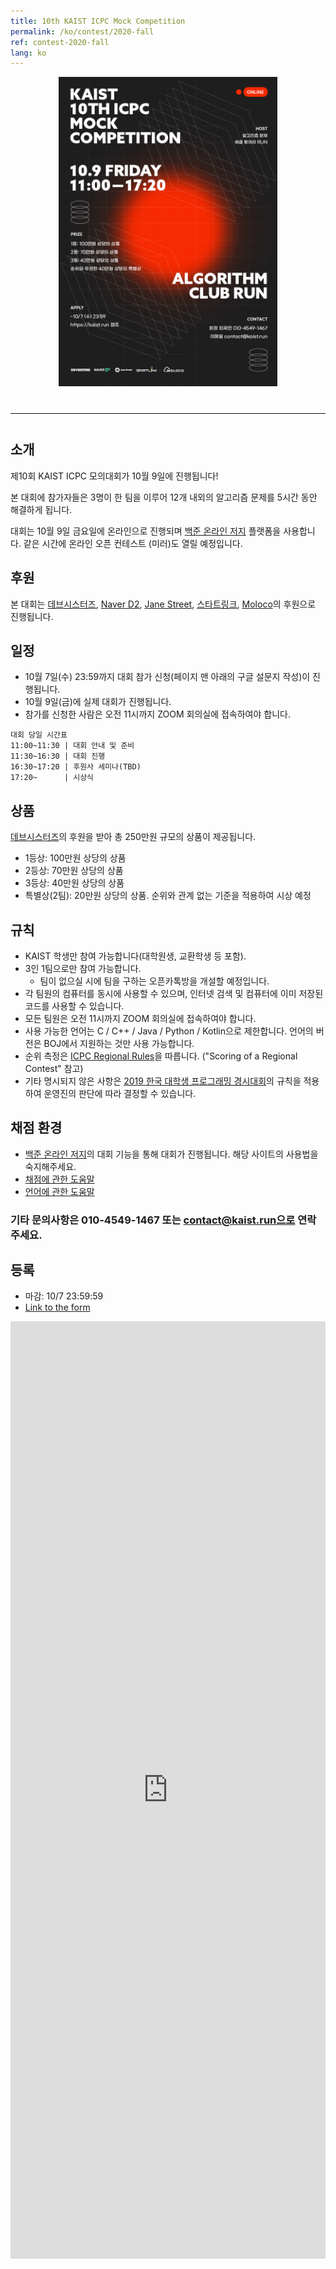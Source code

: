 ```yaml
---
title: 10th KAIST ICPC Mock Competition
permalink: /ko/contest/2020-fall
ref: contest-2020-fall
lang: ko
---
```


<div style="text-align: center">
	<img src="/contest/2020-fall/poster_ko.jpg" alt="poster_ko" style="width: 350px;"/>
</div>
<hr style="size: 20; margin-top: 40px; margin-bottom: 40px; border: solid; border-width: 0; border-bottom: 1px solid #e8e8e8;"/>


## 소개

제10회 KAIST ICPC 모의대회가 10월 9일에 진행됩니다!

본 대회에 참가자들은 3명이 한 팀을 이루어 12개 내외의 알고리즘 문제를 5시간 동안 해결하게 됩니다.

대회는 10월 9일 금요일에 온라인으로 진행되며 [백준 온라인 저지](https://acmicpc.net) 플랫폼을 사용합니다. 같은 시간에 온라인 오픈 컨테스트 (미러)도 열릴 예정입니다.

## 후원

본 대회는 [데브시스터즈](https://www.devsisters.com/), [Naver D2](
https://d2.naver.com), [Jane Street](https://www.janestreet.com/), [스타트링크](http://startlink.io), [Moloco](https://www.molocoads.com/)의 후원으로 진행됩니다.

## 일정

- 10월 7일(수) 23:59까지 대회 참가 신청(페이지 맨 아래의 구글 설문지 작성)이 진행됩니다.
- 10월 9일(금)에 실제 대회가 진행됩니다.
- 참가를 신청한 사람은 오전 11시까지 ZOOM 회의실에 접속하여야 합니다.

```
대회 당일 시간표
11:00~11:30 | 대회 안내 및 준비
11:30~16:30 | 대회 진행
16:30~17:20 | 후원사 세미나(TBD)
17:20~      | 시상식
```
## 상품

[데브시스터즈](https://www.devsisters.com/)의 후원을 받아 총 250만원 규모의 상품이 제공됩니다.

- 1등상: 100만원 상당의 상품
- 2등상: 70만원 상당의 상품
- 3등상: 40만원 상당의 상품
- 특별상(2팀): 20만원 상당의 상품. 순위와 관계 없는 기준을 적용하여 시상 예정

## 규칙

- KAIST 학생만 참여 가능합니다(대학원생, 교환학생 등 포함).
- 3인 1팀으로만 참여 가능합니다.
  - 팀이 없으실 시에 팀을 구하는 오픈카톡방을 개설할 예정입니다.
- 각 팀원의 컴퓨터를 동시에 사용할 수 있으며, 인터넷 검색 및 컴퓨터에 이미 저장된 코드를 사용할 수 있습니다.
- 모든 팀원은 오전 11시까지 ZOOM 회의실에 접속하여야 합니다.
- 사용 가능한 언어는 C / C++ / Java / Python / Kotlin으로 제한합니다. 언어의 버전은 BOJ에서 지원하는 것만 사용 가능합니다.
- 순위 측정은 [ICPC Regional Rules](https://icpc.baylor.edu/regionals/rules)을 따릅니다. ("Scoring of a Regional Contest" 참고)
- 기타 명시되지 않은 사항은 [2019 한국 대학생 프로그래밍 경시대회](http://icpckorea.org/)의 규칙을 적용하여 운영진의 판단에 따라 결정할 수 있습니다.

## 채점 환경

- [백준 온라인 저지](https://www.acmicpc.net/)의 대회 기능을 통해 대회가 진행됩니다. 해당 사이트의 사용법을 숙지해주세요.
- [채점에 관한 도움말](https://www.acmicpc.net/help/judge)
- [언어에 관한 도움말](https://www.acmicpc.net/help/language)

### 기타 문의사항은 010-4549-1467 또는 contact@kaist.run으로 연락주세요.

## 등록

- 마감: 10/7 23:59:59
- [Link to the form](https://docs.google.com/forms/d/e/1FAIpQLSc8jjCn1ynTSMIuJrwZtohBU9kQJMGn44aTUp5_9W9geZew2g/viewform)
<iframe src="https://docs.google.com/forms/d/e/1FAIpQLSc8jjCn1ynTSMIuJrwZtohBU9kQJMGn44aTUp5_9W9geZew2g/viewform" frameborder="0" width="100%" height="1500px"></iframe>
